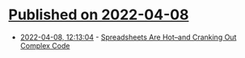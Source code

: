 # [Published on 2022-04-08](index.md)

* [2022-04-08, 12:13:04](https://news.ycombinator.com/item?id=30955940) - [Spreadsheets Are Hot–and Cranking Out Complex Code](https://www.wired.com/story/spreadsheets-are-hot-and-cranking-out-complex-code/)
